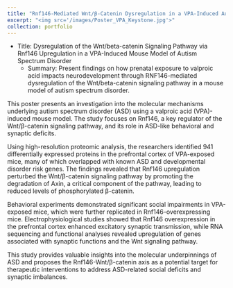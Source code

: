 ```yaml
---
title: "Rnf146-Mediated Wnt/β-Catenin Dysregulation in a VPA-Induced Autism Mouse Model"
excerpt: "<img src='/images/Poster_VPA_Keystone.jpg'>"
collection: portfolio
---
```


- Title: Dysregulation of the Wnt/beta-catenin Signaling Pathway via Rnf146 Upregulation in a VPA-Induced Mouse Model of Autism Spectrum Disorder
    - Summary: Present findings on how prenatal exposure to valproic acid impacts neurodevelopment through RNF146-mediated dysregulation of the Wnt/beta-catenin signaling pathway in a mouse model of autism spectrum disorder.

This poster presents an investigation into the molecular mechanisms underlying autism spectrum disorder (ASD) using a valproic acid (VPA)-induced mouse model. The study focuses on Rnf146, a key regulator of the Wnt/β-catenin signaling pathway, and its role in ASD-like behavioral and synaptic deficits.

Using high-resolution proteomic analysis, the researchers identified 941 differentially expressed proteins in the prefrontal cortex of VPA-exposed mice, many of which overlapped with known ASD and developmental disorder risk genes. The findings revealed that Rnf146 upregulation perturbed the Wnt/β-catenin signaling pathway by promoting the degradation of Axin, a critical component of the pathway, leading to reduced levels of phosphorylated β-catenin.

Behavioral experiments demonstrated significant social impairments in VPA-exposed mice, which were further replicated in Rnf146-overexpressing mice. Electrophysiological studies showed that Rnf146 overexpression in the prefrontal cortex enhanced excitatory synaptic transmission, while RNA sequencing and functional analyses revealed upregulation of genes associated with synaptic functions and the Wnt signaling pathway.

This study provides valuable insights into the molecular underpinnings of ASD and proposes the Rnf146-Wnt/β-catenin axis as a potential target for therapeutic interventions to address ASD-related social deficits and synaptic imbalances.
